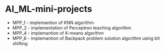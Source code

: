 # AI_ML-mini-projects
- MPP_1 - implemantion of KNN algorithm
- MPP_2 - implementation of Perceptron teaching algorithm
- MPP_4 - implemantion of K-means algorithm
- MPP_6 - implemantion of Backpack problem solution algorithm using bit shifting
